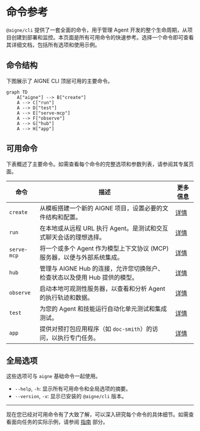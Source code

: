 # 命令参考

`@aigne/cli` 提供了一套全面的命令，用于管理 Agent 开发的整个生命周期，从项目创建到部署和监控。本页面是所有可用命令的快速参考。选择一个命令即可查看其详细文档，包括所有选项和使用示例。

## 命令结构

下图展示了 AIGNE CLI 顶层可用的主要命令。

```mermaid
graph TD
    A["aigne"] --> B["create"]
    A --> C["run"]
    A --> D["test"]
    A --> E["serve-mcp"]
    A --> F["observe"]
    A --> G["hub"]
    A --> H["app"]
```

## 可用命令

下表概述了主要命令。如需查看每个命令的完整选项和参数列表，请参阅其专属页面。

| 命令 | 描述 | 更多信息 |
|---|---|---|
| `create` | 从模板搭建一个新的 AIGNE 项目，设置必要的文件结构和配置。 | [详情](./command-reference-create.md) |
| `run` | 在本地或从远程 URL 执行 Agent。是测试和交互式聊天会话的理想选择。 | [详情](./command-reference-run.md) |
| `serve-mcp` | 将一个或多个 Agent 作为模型上下文协议 (MCP) 服务器，以便与外部系统集成。 | [详情](./command-reference-serve-mcp.md) |
| `hub` | 管理与 AIGNE Hub 的连接，允许您切换账户、检查状态以及使用 Hub 提供的模型。 | [详情](./command-reference-hub.md) |
| `observe` | 启动本地可观测性服务器，以查看和分析 Agent 的执行轨迹和数据。 | [详情](./command-reference-observe.md) |
| `test` | 为您的 Agent 和技能运行自动化单元测试和集成测试。 | [详情](./command-reference-test.md) |
| `app` | 提供对预打包应用程序（如 `doc-smith`）的访问，以执行专门任务。 | [详情](./command-reference-built-in-apps.md) |

## 全局选项

这些选项可与 `aigne` 基础命令一起使用。

- `--help`, `-h`: 显示所有可用命令和全局选项的摘要。
- `--version`, `-v`: 显示已安装的 `@aigne/cli` 版本。

---

现在您已经对可用命令有了大致了解，可以深入研究每个命令的具体细节。如需查看面向任务的实际示例，请参阅 [指南](./guides.md) 部分。